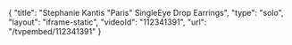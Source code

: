 {
    "title": "Stephanie Kantis \"Paris\" SingleEye Drop Earrings",
    "type": "solo",
    "layout": "iframe-static",
    "videoId": "112341391",
    "url": "\/tvpembed\/112341391"
}